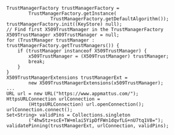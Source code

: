     TrustManagerFactory trustManagerFactory =
            TrustManagerFactory.getInstance(
                    TrustManagerFactory.getDefaultAlgorithm());
    trustManagerFactory.init((KeyStore) null);
    // Find first X509TrustManager in the TrustManagerFactory
    X509TrustManager x509TrustManager = null;
    for (TrustManager trustManager : trustManagerFactory.getTrustManagers()) {
        if (trustManager instanceof X509TrustManager) {
            x509TrustManager = (X509TrustManager) trustManager;
            break;
        }
    }
    X509TrustManagerExtensions trustManagerExt =
            new X509TrustManagerExtensions(x509TrustManager);
    ...
    URL url = new URL("https://www.appmattus.com/");
    HttpsURLConnection urlConnection =
            (HttpsURLConnection) url.openConnection();
    urlConnection.connect();
    Set<String> validPins = Collections.singleton
            ("4hw5tz+scE+TW+mlai5YipDfFWn1dqvfLG+nU7tq1V8=");
    validatePinning(trustManagerExt, urlConnection, validPins);